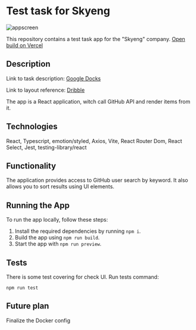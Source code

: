# Test task for Skyeng

![appscreen](https://github.com/maximKaschitskiy/skyeng-test/assets/67905360/5fe67052-30bb-4f8b-a47b-b30d88b5d3c5)

This repository contains a test task app for the "Skyeng" company.
[Open build on Vercel](https://skyeng-test-nine.vercel.app/)

## Description
Link to task description: [Google Docks](https://docs.google.com/document/d/1JAp5rQEmFT-sjSHT16he1jP9mrdYZsLDvjzUBuHEUec)


Link to layout reference: [Dribble](https://dribbble.com/shots/10465507-GitHub-Repository-Search-website-concept)


The app is a React application, witch call GitHub API and render items from it.

## Technologies

React, Typescript, emotion/styled, Axios, Vite, React Router Dom, React Select, Jest, testing-library/react

## Functionality

The application provides access to GitHub user search by keyword.
It also allows you to sort results using UI elements.

## Running the App

To run the app locally, follow these steps:

1.  Install the required dependencies by running `npm i`.
2.  Build the app using `npm run build`.
3.  Start the app with `npm run preview`.

## Tests
There is some test covering for check UI.
Run tests command:

    npm run test

## Future plan
Finalize the Docker config
